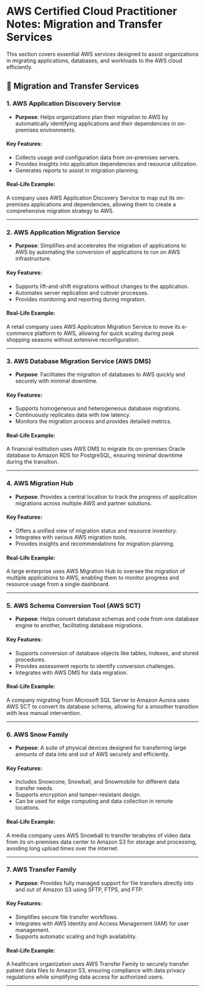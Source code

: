 # AWS Certified Cloud Practitioner Notes: Migration and Transfer Services

This section covers essential AWS services designed to assist organizations in migrating applications, databases, and workloads to the AWS cloud efficiently.

## 🚚 Migration and Transfer Services

### 1. AWS Application Discovery Service
- **Purpose**: Helps organizations plan their migration to AWS by automatically identifying applications and their dependencies in on-premises environments.

#### Key Features:
- Collects usage and configuration data from on-premises servers.
- Provides insights into application dependencies and resource utilization.
- Generates reports to assist in migration planning.

#### Real-Life Example:
A company uses AWS Application Discovery Service to map out its on-premises applications and dependencies, allowing them to create a comprehensive migration strategy to AWS.

---

### 2. AWS Application Migration Service
- **Purpose**: Simplifies and accelerates the migration of applications to AWS by automating the conversion of applications to run on AWS infrastructure.

#### Key Features:
- Supports lift-and-shift migrations without changes to the application.
- Automates server replication and cutover processes.
- Provides monitoring and reporting during migration.

#### Real-Life Example:
A retail company uses AWS Application Migration Service to move its e-commerce platform to AWS, allowing for quick scaling during peak shopping seasons without extensive reconfiguration.

---

### 3. AWS Database Migration Service (AWS DMS)
- **Purpose**: Facilitates the migration of databases to AWS quickly and securely with minimal downtime.

#### Key Features:
- Supports homogeneous and heterogeneous database migrations.
- Continuously replicates data with low latency.
- Monitors the migration process and provides detailed metrics.

#### Real-Life Example:
A financial institution uses AWS DMS to migrate its on-premises Oracle database to Amazon RDS for PostgreSQL, ensuring minimal downtime during the transition.

---

### 4. AWS Migration Hub
- **Purpose**: Provides a central location to track the progress of application migrations across multiple AWS and partner solutions.

#### Key Features:
- Offers a unified view of migration status and resource inventory.
- Integrates with various AWS migration tools.
- Provides insights and recommendations for migration planning.

#### Real-Life Example:
A large enterprise uses AWS Migration Hub to oversee the migration of multiple applications to AWS, enabling them to monitor progress and resource usage from a single dashboard.

---

### 5. AWS Schema Conversion Tool (AWS SCT)
- **Purpose**: Helps convert database schemas and code from one database engine to another, facilitating database migrations.

#### Key Features:
- Supports conversion of database objects like tables, indexes, and stored procedures.
- Provides assessment reports to identify conversion challenges.
- Integrates with AWS DMS for data migration.

#### Real-Life Example:
A company migrating from Microsoft SQL Server to Amazon Aurora uses AWS SCT to convert its database schema, allowing for a smoother transition with less manual intervention.

---

### 6. AWS Snow Family
- **Purpose**: A suite of physical devices designed for transferring large amounts of data into and out of AWS securely and efficiently.

#### Key Features:
- Includes Snowcone, Snowball, and Snowmobile for different data transfer needs.
- Supports encryption and tamper-resistant design.
- Can be used for edge computing and data collection in remote locations.

#### Real-Life Example:
A media company uses AWS Snowball to transfer terabytes of video data from its on-premises data center to Amazon S3 for storage and processing, avoiding long upload times over the internet.

---

### 7. AWS Transfer Family
- **Purpose**: Provides fully managed support for file transfers directly into and out of Amazon S3 using SFTP, FTPS, and FTP.

#### Key Features:
- Simplifies secure file transfer workflows.
- Integrates with AWS Identity and Access Management (IAM) for user management.
- Supports automatic scaling and high availability.

#### Real-Life Example:
A healthcare organization uses AWS Transfer Family to securely transfer patient data files to Amazon S3, ensuring compliance with data privacy regulations while simplifying data access for authorized users.

---